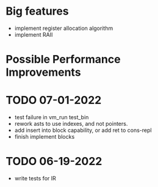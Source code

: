 # Big features
- implement register allocation algorithm 
- implement RAII

# Possible Performance Improvements

# TODO 07-01-2022
- test failure in vm_run test_bin
- rework asts to use indexes, and not pointers.
- add insert into block capability, or add ret to cons-repl
- finish implement blocks

# TODO 06-19-2022
- write tests for IR

